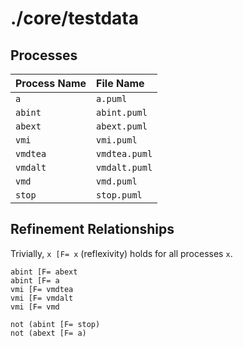 ./core/testdata
===============

Processes
---------

| Process Name | File Name     |
|:-------------|:--------------|
| `a`          | `a.puml`      |
| `abint`      | `abint.puml`  |
| `abext`      | `abext.puml`  |
| `vmi`        | `vmi.puml`    |
| `vmdtea`     | `vmdtea.puml` |
| `vmdalt`     | `vmdalt.puml` |
| `vmd`        | `vmd.puml`    |
| `stop`       | `stop.puml`   |


Refinement Relationships
------------------------
Trivially, `x [F= x` (reflexivity) holds for all processes `x`.

```cspm
abint [F= abext
abint [F= a
vmi [F= vmdtea
vmi [F= vmdalt
vmi [F= vmd

not (abint [F= stop)
not (abext [F= a)
```